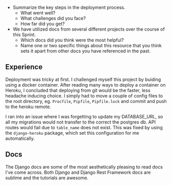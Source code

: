 - Summarize the key steps in the deployment process.
  - What went well?
  - What challenges did you face?
  - How far did you get?
- We have utilized docs from several different projects over the course of this Sprint.
  - Which docs did you think were the most helpful?
  - Name one or two specific things about this resource that you think sets it apart from other docs you have referenced in the past.

## Experience
Deployment was tricky at first. I challenged myself this project by buiding using a docker container. After reading many ways to deploy a container on Heroku, I concluded that deploying from git would be the faster, less headache inducing choice. I simply had to move a couple of config files to the root directory, eg. `Procfile`, `Pipfile`, `Pipfile.lock` and commit and push to the heroku remote.

I ran into an issue where I was forgetting to update my DATABASE_URL, so all my migrations would not transfer to the correct the postgres db. API routes would fail due to `table_name` does not exist. This was fixed by using the `django-heroku` package, which set this configuration for me automatically.

## Docs
The Django docs are some of the most aesthetically pleasing to read docs I've come across. Both Django and Django Rest Framework docs are sublime and the tutorials are awesome.